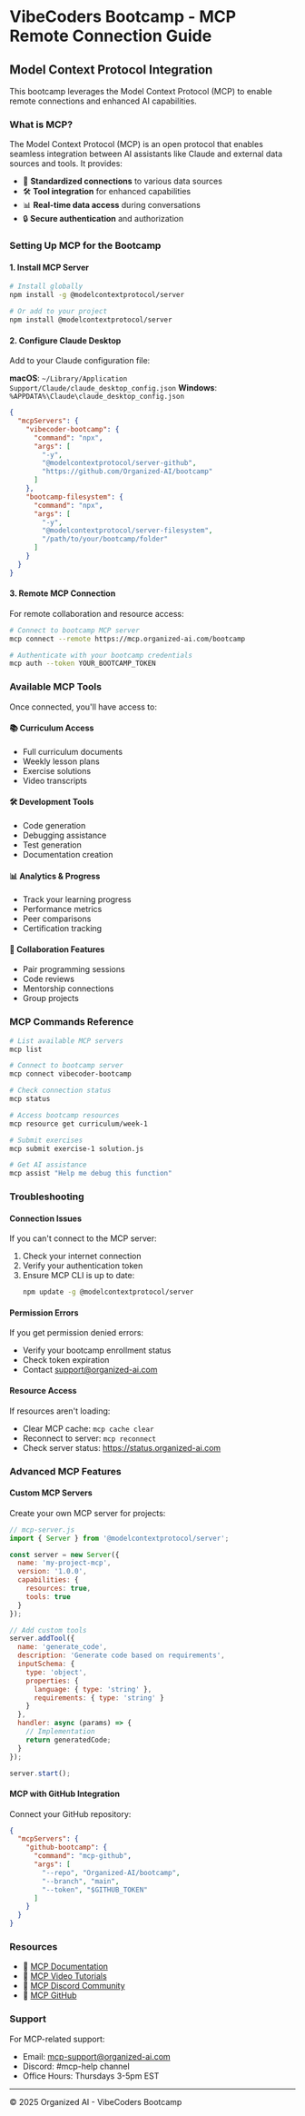 # VibeCoders Bootcamp - MCP Remote Connection Guide

## Model Context Protocol Integration

This bootcamp leverages the Model Context Protocol (MCP) to enable remote connections and enhanced AI capabilities.

### What is MCP?

The Model Context Protocol (MCP) is an open protocol that enables seamless integration between AI assistants like Claude and external data sources and tools. It provides:

- 🔌 **Standardized connections** to various data sources
- 🛠️ **Tool integration** for enhanced capabilities  
- 📊 **Real-time data access** during conversations
- 🔒 **Secure authentication** and authorization

### Setting Up MCP for the Bootcamp

#### 1. Install MCP Server

```bash
# Install globally
npm install -g @modelcontextprotocol/server

# Or add to your project
npm install @modelcontextprotocol/server
```

#### 2. Configure Claude Desktop

Add to your Claude configuration file:

**macOS**: `~/Library/Application Support/Claude/claude_desktop_config.json`
**Windows**: `%APPDATA%\Claude\claude_desktop_config.json`

```json
{
  "mcpServers": {
    "vibecoder-bootcamp": {
      "command": "npx",
      "args": [
        "-y",
        "@modelcontextprotocol/server-github",
        "https://github.com/Organized-AI/bootcamp"
      ]
    },
    "bootcamp-filesystem": {
      "command": "npx",
      "args": [
        "-y", 
        "@modelcontextprotocol/server-filesystem",
        "/path/to/your/bootcamp/folder"
      ]
    }
  }
}
```

#### 3. Remote MCP Connection

For remote collaboration and resource access:

```bash
# Connect to bootcamp MCP server
mcp connect --remote https://mcp.organized-ai.com/bootcamp

# Authenticate with your bootcamp credentials
mcp auth --token YOUR_BOOTCAMP_TOKEN
```

### Available MCP Tools

Once connected, you'll have access to:

#### 📚 **Curriculum Access**
- Full curriculum documents
- Weekly lesson plans
- Exercise solutions
- Video transcripts

#### 🛠️ **Development Tools**
- Code generation
- Debugging assistance
- Test generation
- Documentation creation

#### 📊 **Analytics & Progress**
- Track your learning progress
- Performance metrics
- Peer comparisons
- Certification tracking

#### 🤝 **Collaboration Features**
- Pair programming sessions
- Code reviews
- Mentorship connections
- Group projects

### MCP Commands Reference

```bash
# List available MCP servers
mcp list

# Connect to bootcamp server
mcp connect vibecoder-bootcamp

# Check connection status
mcp status

# Access bootcamp resources
mcp resource get curriculum/week-1

# Submit exercises
mcp submit exercise-1 solution.js

# Get AI assistance
mcp assist "Help me debug this function"
```

### Troubleshooting

#### Connection Issues

If you can't connect to the MCP server:

1. Check your internet connection
2. Verify your authentication token
3. Ensure MCP CLI is up to date:
   ```bash
   npm update -g @modelcontextprotocol/server
   ```

#### Permission Errors

If you get permission denied errors:
- Verify your bootcamp enrollment status
- Check token expiration
- Contact support@organized-ai.com

#### Resource Access

If resources aren't loading:
- Clear MCP cache: `mcp cache clear`
- Reconnect to server: `mcp reconnect`
- Check server status: https://status.organized-ai.com

### Advanced MCP Features

#### Custom MCP Servers

Create your own MCP server for projects:

```javascript
// mcp-server.js
import { Server } from '@modelcontextprotocol/server';

const server = new Server({
  name: 'my-project-mcp',
  version: '1.0.0',
  capabilities: {
    resources: true,
    tools: true
  }
});

// Add custom tools
server.addTool({
  name: 'generate_code',
  description: 'Generate code based on requirements',
  inputSchema: {
    type: 'object',
    properties: {
      language: { type: 'string' },
      requirements: { type: 'string' }
    }
  },
  handler: async (params) => {
    // Implementation
    return generatedCode;
  }
});

server.start();
```

#### MCP with GitHub Integration

Connect your GitHub repository:

```json
{
  "mcpServers": {
    "github-bootcamp": {
      "command": "mcp-github",
      "args": [
        "--repo", "Organized-AI/bootcamp",
        "--branch", "main",
        "--token", "$GITHUB_TOKEN"
      ]
    }
  }
}
```

### Resources

- 📖 [MCP Documentation](https://modelcontextprotocol.io)
- 🎥 [MCP Video Tutorials](https://youtube.com/playlist?MCP)
- 💬 [MCP Discord Community](https://discord.gg/mcp)
- 🐙 [MCP GitHub](https://github.com/modelcontextprotocol)

### Support

For MCP-related support:
- Email: mcp-support@organized-ai.com
- Discord: #mcp-help channel
- Office Hours: Thursdays 3-5pm EST

---

© 2025 Organized AI - VibeCoders Bootcamp
